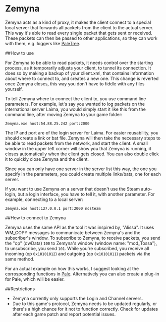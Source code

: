 # Zemyna

Zemyna acts as a kind of proxy, it makes the client connect to a special local server that forwards all packets from the client to the actual server. This way it's able to read every single packet that gets sent or received. These packets can then be passed to other applications, so they can work with them, e.g. loggers like [PaleTree](https://github.com/exectails/PaleTree).

##How to use

For Zemyna to be able to read packets, it needs control over the starting process, as it temporarily adjusts your client, to tunnel its connection. It does so by making a backup of your client.xml, that contains information about where to connect to, and creates a new one. This change is reverted once Zemyna closes, this way you don't have to fiddle with any files yourself.

To tell Zemyna where to connect the client to, you use command line parameters. For example, let's say you wanted to log packets on the international server Laima, you would simply start it like this from the command line, after moving Zemyna to your game folder:

`Zemyna.exe host:54.88.25.242 port:2000`

The IP and port are of the login server for Laima. For easier reusability, you should create a link or bat file. Zemyna will then take the necessary steps to be able to read packets from the network, and start the client. A small window in the upper left corner will show you that Zemyna is running, it closes automatically when the client gets closed. You can also double click it to quickly close Zemyna and the client.

Since you can only have one server in the server list this way, the one you specify in the parameters, you could create multiple links/bats, one for each server.

If you want to use Zemyna on a server that doesn't use the Steam auto-login, but a login interface, you have to tell it, with another parameter. For example, connecting to a local server:

`Zemyna.exe host:127.0.0.1 port:2000 nosteam`

##How to connect to Zemyna

Zemyna uses the same API as the tool it was inspired by, "Alissa". It uses WM_COPY messages to communicate between Zemyna's and the subscriber's window. To subscribe to Zemyna, to receive packets, you send the "op" (dwData) `100` to Zemyna's window (window name: "mod_Tossa"), to unsubscribe, you send `101`. While you're subscribed, you receive all incoming (op `0x10101012`) and outgoing (op `0x10101011`) packets via the same method.

For an actual example on how this works, I suggest looking at the corrosponding functions in [Pale](https://github.com/exectails/PaleTree/blob/master/PaleTree/FrmMain.cs#L561). Alternatively you can also create a plug-in for Pale, which will be easier.

##Restrictions

- Zemyna currently only supports the Login and Channel servers.
- Due to this game's protocol, Zemyna needs to be updated regularly, or there's a high chance for it not to function correctly. Check for updates after each game patch and report potential issues.
